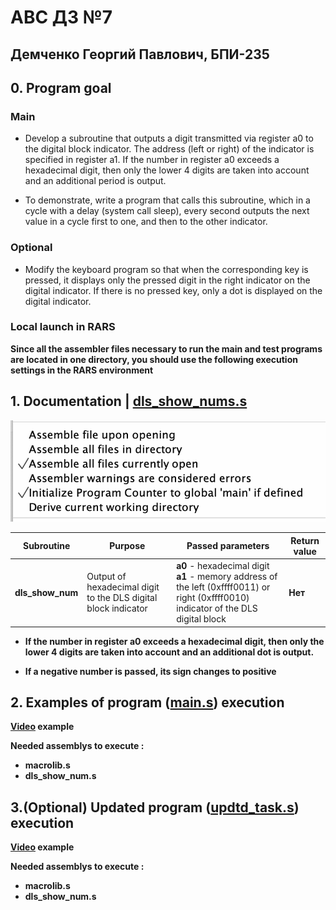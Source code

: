 # АВС ДЗ №7

## Демченко Георгий Павлович, БПИ-235

## 0. Program goal

### Main

* Develop a subroutine that outputs a digit transmitted via register a0 to the digital block indicator. The address (left or right) of the indicator is specified in register a1. If the number in register a0 exceeds a hexadecimal digit, then only the lower 4 digits are taken into account and an additional period is output.

* To demonstrate, write a program that calls this subroutine, which in a cycle with a delay (system call sleep), every second outputs the next value in a cycle first to one, and then to the other indicator.

### Optional

* Modify the keyboard program so that when the corresponding key is pressed, it displays only the pressed digit in the right indicator on the digital indicator. If there is no pressed key, only a dot is displayed on the digital indicator.

### Local launch in RARS

**Since all the assembler files necessary to run the main and test programs are located in one directory, you should use the following execution settings in the RARS environment**

## 1. Documentation | [dls_show_nums.s](https://github.com/AvtorPaka/CSA_RISC-V/tree/master/src/Homework/Hw_7/dls_show_num.s)

![rars-boot-options](img/rars_boot_settings.png)


|  **Subroutine** | **Purpose**  |  **Passed parameters** | **Return value** |
| ---------- | -------------- |  ------------ | ------------ |
| **dls_show_num**  |  Output of hexadecimal digit to the DLS digital block indicator | **a0** - hexadecimal digit <br> **a1** - memory address of the left (0xffff0011) or right (0xffff0010) indicator of the DLS digital block  | **Нет** |

* **If the number in register a0 exceeds a hexadecimal digit, then only the lower 4 digits are taken into account and an additional dot is output.**

* **If a negative number is passed, its sign changes to positive**


## 2. Examples of program ([main.s](https://github.com/AvtorPaka/CSA_RISC-V/tree/master/src/Homework/Hw_7/main.s)) execution

**[Video](https://disk.yandex.ru/i/_en8ePRV9pRLtw) example**

**Needed assemblys to execute :**
- **macrolib.s**
- **dls_show_num.s**

## 3.(Optional) Updated program ([updtd_task.s](https://github.com/AvtorPaka/CSA_RISC-V/tree/master/src/Homework/Hw_7/updtd_task.s)) execution

**[Video](https://disk.yandex.ru/i/ucmxiKi3a-UPRg) example**

**Needed assemblys to execute :**
- **macrolib.s**
- **dls_show_num.s**
